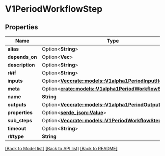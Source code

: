 # V1PeriodWorkflowStep

## Properties

Name | Type | Description | Notes
------------ | ------------- | ------------- | -------------
**alias** | Option<**String**> |  | [optional]
**depends_on** | Option<**Vec<String>**> |  | [optional]
**description** | Option<**String**> |  | [optional]
**r#if** | Option<**String**> |  | [optional]
**inputs** | Option<[**Vec<crate::models::V1alpha1PeriodInputItem>**](v1alpha1.InputItem.md)> |  | [optional]
**meta** | Option<[**crate::models::V1alpha1PeriodWorkflowStepMeta**](v1alpha1.WorkflowStepMeta.md)> |  | [optional]
**name** | **String** |  | 
**outputs** | Option<[**Vec<crate::models::V1alpha1PeriodOutputItem>**](v1alpha1.OutputItem.md)> |  | [optional]
**properties** | Option<[**serde_json::Value**](.md)> |  | [optional]
**sub_steps** | Option<[**Vec<crate::models::V1PeriodWorkflowStepBase>**](v1.WorkflowStepBase.md)> |  | [optional]
**timeout** | Option<**String**> |  | [optional]
**r#type** | **String** |  | 

[[Back to Model list]](../README.md#documentation-for-models) [[Back to API list]](../README.md#documentation-for-api-endpoints) [[Back to README]](../README.md)


